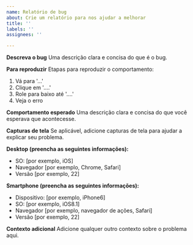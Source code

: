 ```yaml
---
name: Relatório de bug
about: Crie um relatório para nos ajudar a melhorar
title: ''
labels: ''
assignees: ''

---
```


**Descreva o bug**
Uma descrição clara e concisa do que é o bug.

**Para reproduzir**
Etapas para reproduzir o comportamento:
1. Vá para '...'
2. Clique em '....'
3. Role para baixo até '....'
4. Veja o erro

**Comportamento esperado**
Uma descrição clara e concisa do que você esperava que acontecesse.

**Capturas de tela**
Se aplicável, adicione capturas de tela para ajudar a explicar seu problema.

**Desktop (preencha as seguintes informações):**
- SO: [por exemplo, iOS]
- Navegador [por exemplo, Chrome, Safari]
- Versão [por exemplo, 22]

**Smartphone (preencha as seguintes informações):**
- Dispositivo: [por exemplo, iPhone6]
- SO: [por exemplo, iOS8.1]
- Navegador [por exemplo, navegador de ações, Safari]
- Versão [por exemplo, 22]

**Contexto adicional**
Adicione qualquer outro contexto sobre o problema aqui.
